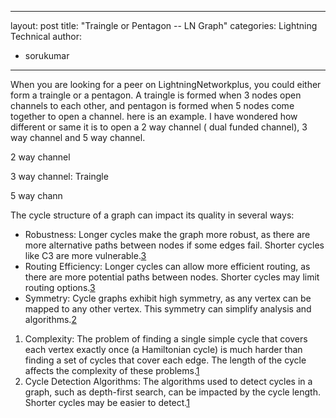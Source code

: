 
---
layout: post
title: "Traingle or Pentagon -- LN Graph"
categories: Lightning Technical
author:
- sorukumar
---

When you are looking for a peer on LightningNetworkplus, you could either form a traingle or a pentagon. A traingle is formed when 3 nodes open channels to each other, and pentagon is formed when 5 nodes come together to open a channel. here is an example. I have wondered how different or same it is to open a 2 way channel ( dual funded channel), 3 way channel and 5 way channel.

2 way channel


3 way channel: Traingle


5 way chann

The cycle structure of a graph can impact its quality in several ways:

-   Robustness: Longer cycles make the graph more robust, as there are more alternative paths between nodes if some edges fail. Shorter cycles like C3 are more vulnerable.[3](https://math.stackexchange.com/questions/1490053/what-is-the-difference-between-a-loop-cycle-and-strongly-connected-components-i)
-   Routing Efficiency: Longer cycles can allow more efficient routing, as there are more potential paths between nodes. Shorter cycles may limit routing options.[3](https://math.stackexchange.com/questions/1490053/what-is-the-difference-between-a-loop-cycle-and-strongly-connected-components-i)
-   Symmetry: Cycle graphs exhibit high symmetry, as any vertex can be mapped to any other vertex. This symmetry can simplify analysis and algorithms.[2](https://en.wikipedia.org/wiki/Cycle_graph)
1.  Complexity: The problem of finding a single simple cycle that covers each vertex exactly once (a Hamiltonian cycle) is much harder than finding a set of cycles that cover each edge. The length of the cycle affects the complexity of these problems.[1](https://en.wikipedia.org/wiki/Cycle_%28graph_theory%29)
2.  Cycle Detection Algorithms: The algorithms used to detect cycles in a graph, such as depth-first search, can be impacted by the cycle length. Shorter cycles may be easier to detect.[1](https://en.wikipedia.org/wiki/Cycle_%28graph_theory%29)
<!--stackedit_data:
eyJoaXN0b3J5IjpbMTUwNjI5MDMyNywtMTQzNDM0ODIyNCwtOT
c2MzgyMzE3LC0xNTcyMTk0NzI3LC0zMTE0ODI4MDYsNzMwOTk4
MTE2XX0=
-->